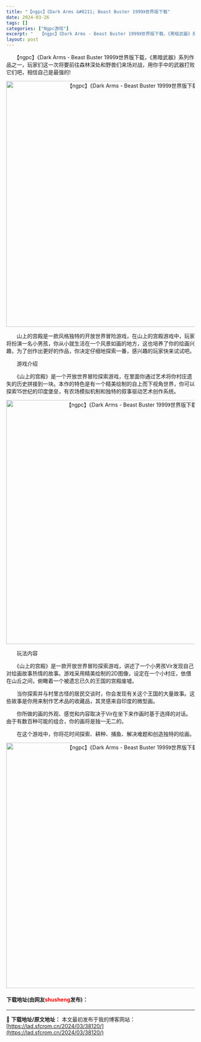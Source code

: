 ```yaml
---
title: "【ngpc】《Dark Arms &#8211; Beast Buster 1999》世界版下载"
date: 2024-03-26
tags: []
categories: ["Ngpc游戏"]
excerpt: "　　【ngpc】《Dark Arms - Beast Buster 1999》世界版下载，《黑暗武器》系列作品之一，玩家们这一次将要前往森林深处和野兽们来场对战，用你手中的武器打败它们吧，相信自己是最强的! 　　山上的宫殿是一款风格独特的开放世界冒险游戏，在山上的宫殿游戏中，玩家将扮演一名小男孩，你&hellip;"
layout: post
---
```


 <p>　　【ngpc】《Dark Arms - Beast Buster 1999》世界版下载，《黑暗武器》系列作品之一，玩家们这一次将要前往森林深处和野兽们来场对战，用你手中的武器打败它们吧，相信自己是最强的!</p> <p align="center"><img align="" border="0" src="https://lad.sfcrom.cn/wp-content/uploads/2024/03/20240326_6602bbd271ca4.png" width="658" alt="【ngpc】《Dark Arms - Beast Buster 1999》世界版下载" /></p> <p>　　山上的宫殿是一款风格独特的开放世界冒险游戏，在山上的宫殿游戏中，玩家将扮演一名小男孩，你从小就生活在一个风景如画的地方，这也培养了你的绘画兴趣，为了创作出更好的作品，你决定仔细地探索一番，感兴趣的玩家快来试试吧。</p> <p>　　游戏介绍</p> <p>　　《山上的宫殿》是一个开放世界冒险探索游戏，在里面你通过艺术将你村庄遗失的历史拼接到一块。本作的特色是有一个精美绘制的自上而下视角世界，你可以探索15世纪的印度堡垒，有农场模拟机制和独特的叙事驱动艺术创作系统。</p> <p align="center"><img align="" border="0" src="https://lad.sfcrom.cn/wp-content/uploads/2024/03/20240326_6602bbd335ed6.png" width="653" alt="【ngpc】《Dark Arms - Beast Buster 1999》世界版下载" /></p> <p>　　玩法内容</p> <p>　　《山上的宫殿》是一款开放世界冒险探索游戏，讲述了一个小男孩Vir发现自己对绘画故事热情的故事。游戏采用精美绘制的2D图像，设定在一个小村庄，依偎在山丘之间，俯瞰着一个被遗忘已久的王国的宫殿废墟。</p> <p>　　当你探索并与村里古怪的居民交谈时，你会发现有关这个王国的大量故事。这些故事是你用来制作艺术品的收藏品，其灵感来自印度的微型画。</p> <p>　　你所做的画的外观、感觉和内容取决于Vir在坐下来作画时基于选择的对话。由于有数百种可能的组合，你的画将是独一无二的。</p> <p>　　在这个游戏中，你将花时间探索、耕种、捕鱼、解决难题和创造独特的绘画。</p> <p align="center"><img align="" border="0" src="https://lad.sfcrom.cn/wp-content/uploads/2024/03/20240326_6602bbd3cc593.png" width="657" alt="【ngpc】《Dark Arms - Beast Buster 1999》世界版下载" /></p> <p><h4>下载地址(由网友<font color="red">shusheng</font>发布)：</h4></p> 

---
📖 **下载地址/原文地址：** 本文最初发布于我的博客网站：[https://lad.sfcrom.cn/2024/03/38120/](https://lad.sfcrom.cn/2024/03/38120/)
